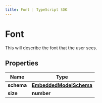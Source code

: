 ```yaml
---
title: Font | TypeScript SDK
---
```



# Font

This will describe the font that the user sees.

## Properties

Name | Type
------------ | -------------
**schema** | [**EmbeddedModelSchema**](EmbeddedModelSchema)
**size** | **number**


